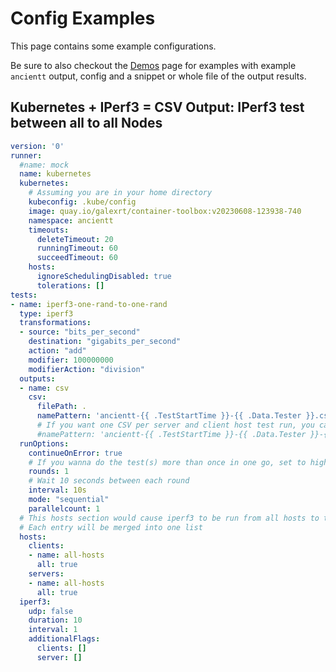 # Config Examples

This page contains some example configurations.

Be sure to also checkout the [Demos](demos.md) page for examples with example `ancientt` output, config and a snippet or whole file of the output results.

## Kubernetes + IPerf3 = CSV Output: IPerf3 test between all to all Nodes

```yaml
version: '0'
runner:
  #name: mock
  name: kubernetes
  kubernetes:
    # Assuming you are in your home directory
    kubeconfig: .kube/config
    image: quay.io/galexrt/container-toolbox:v20230608-123938-740
    namespace: ancientt
    timeouts:
      deleteTimeout: 20
      runningTimeout: 60
      succeedTimeout: 60
    hosts:
      ignoreSchedulingDisabled: true
      tolerations: []
tests:
- name: iperf3-one-rand-to-one-rand
  type: iperf3
  transformations:
  - source: "bits_per_second"
    destination: "gigabits_per_second"
    action: "add"
    modifier: 100000000
    modifierAction: "division"
  outputs:
  - name: csv
    csv:
      filePath: .
      namePattern: 'ancientt-{{ .TestStartTime }}-{{ .Data.Tester }}.csv'
      # If you want one CSV per server and client host test run, you can use the following:
      #namePattern: 'ancientt-{{ .TestStartTime }}-{{ .Data.Tester }}-{{ .Data.ServerHost }}_{{ .Data.ClientHost }}.csv'
  runOptions:
    continueOnError: true
    # If you wanna do the test(s) more than once in one go, set to higher than 1
    rounds: 1
    # Wait 10 seconds between each round
    interval: 10s
    mode: "sequential"
    parallelcount: 1
  # This hosts section would cause iperf3 to be run from all hosts to the hosts selected in the `destinations` section
  # Each entry will be merged into one list
  hosts:
    clients:
    - name: all-hosts
      all: true
    servers:
    - name: all-hosts
      all: true
  iperf3:
    udp: false
    duration: 10
    interval: 1
    additionalFlags:
      clients: []
      server: []
```
